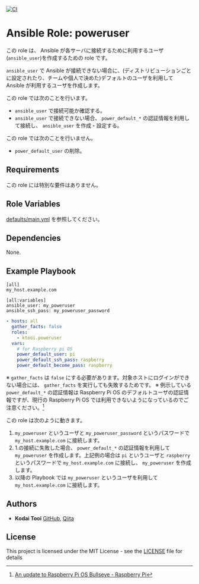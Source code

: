 [![CI](https://github.com/ktooi/ansible-role-poweruser/workflows/CI/badge.svg)](https://github.com/ktooi/ansible-role-poweruser/actions?query=workflow%3ACI+branch%3Amain)

# Ansible Role: poweruser

この role は、 Ansible が各サーバに接続するために利用するユーザ(`ansible_user`)を作成するための role です。

`ansible_user` で Ansible が接続できない場合に、(ディストリビューションごとに設定されたり、チームや個人で決めた)デフォルトのユーザを利用して Ansible が利用するユーザを作成します。

この role では次のことを行います。

* `ansible_user` で接続可能か確認する。
* `ansible_user` で接続できない場合、 `power_default_*` の認証情報を利用して接続し、 `ansible_user` を作成・設定する。

この role では次のことを行いません。

* `power_default_user` の削除。

## Requirements

この role には特別な要件はありません。

## Role Variables

[defaults/main.yml](defaults/main.yml) を参照してください。

## Dependencies

None.

## Example Playbook

```
[all]
my_host.example.com

[all:variables]
ansible_user: my_poweruser
ansible_ssh_pass: my_poweruser_password
```

```yaml
- hosts: all
  gather_facts: false
  roles:
    - ktooi.poweruser
  vars:
    # for Raspberry pi OS
    power_default_user: pi
    power_default_ssh_pass: raspberry
    power_default_become_pass: raspberry
```

※ `gather_facts` は `false` にする必要があります。対象ホストにログインができない場合には、 `gather_facts` を実行しても失敗するためです。
※ 例示している `power_default_*` の認証情報は Raspberry Pi OS のデフォルトユーザの認証情報ですが、現行の Raspberry Pi OS では利用できないようになっているのでご注意ください。[^1]

[^1]: [An update to Raspberry Pi OS Bullseye - Raspberry Pi](https://www.raspberrypi.com/news/raspberry-pi-bullseye-update-april-2022/)

この role は次のように動きます。

1. `my_poweruser` というユーザと `my_poweruser_password` というパスワードで `my_host.example.com` に接続します。
2. 1.の接続に失敗した場合、 `power_default_*` の認証情報を利用して `my_poweruser` を作成します。上記例の場合は `pi` というユーザと `raspberry` というパスワードで `my_host.example.com` に接続し、 `my_poweruser` を作成します。
3. 以降の Playbook では `my_poweruser` というユーザを利用して `my_host.example.com` に接続します。

## Authors

* **Kodai Tooi** [GitHub](https://github.com/ktooi), [Qiita](https://qiita.com/ktooi)

## License

This project is licensed under the MIT License - see the [LICENSE](LICENSE) file for details
